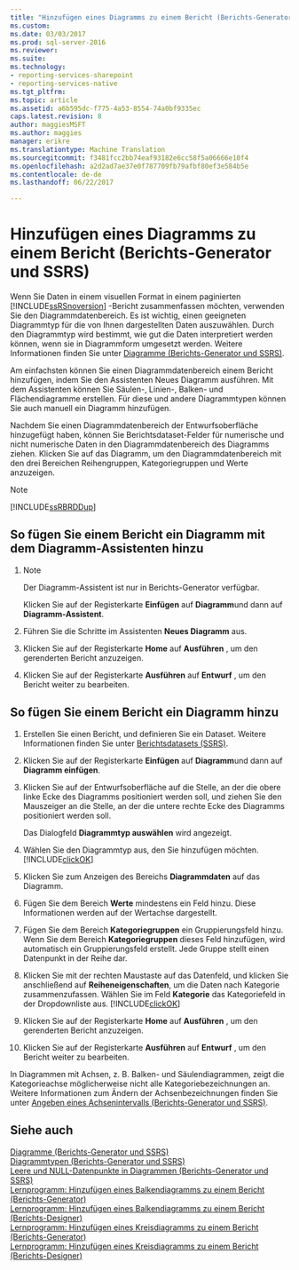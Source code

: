 ```yaml
---
title: "Hinzufügen eines Diagramms zu einem Bericht (Berichts-Generator und SSRS) | Microsoft Docs"
ms.custom: 
ms.date: 03/03/2017
ms.prod: sql-server-2016
ms.reviewer: 
ms.suite: 
ms.technology:
- reporting-services-sharepoint
- reporting-services-native
ms.tgt_pltfrm: 
ms.topic: article
ms.assetid: a6b595dc-f775-4a53-8554-74a0bf9335ec
caps.latest.revision: 8
author: maggiesMSFT
ms.author: maggies
manager: erikre
ms.translationtype: Machine Translation
ms.sourcegitcommit: f3481fcc2bb74eaf93182e6cc58f5a06666e10f4
ms.openlocfilehash: a2d2ad7ae37e0f787709fb79afbf80ef3e584b5e
ms.contentlocale: de-de
ms.lasthandoff: 06/22/2017

---
```

# <a name="add-a-chart-to-a-report-report-builder-and-ssrs"></a>Hinzufügen eines Diagramms zu einem Bericht (Berichts-Generator und SSRS)
  Wenn Sie Daten in einem visuellen Format in einem paginierten [!INCLUDE[ssRSnoversion](../../includes/ssrsnoversion-md.md)] -Bericht zusammenfassen möchten, verwenden Sie den Diagrammdatenbereich. Es ist wichtig, einen geeigneten Diagrammtyp für die von Ihnen dargestellten Daten auszuwählen. Durch den Diagrammtyp wird bestimmt, wie gut die Daten interpretiert werden können, wenn sie in Diagrammform umgesetzt werden. Weitere Informationen finden Sie unter [Diagramme &#40;Berichts-Generator und SSRS&#41;](../../reporting-services/report-design/charts-report-builder-and-ssrs.md).  
  
 Am einfachsten können Sie einen Diagrammdatenbereich einem Bericht hinzufügen, indem Sie den Assistenten Neues Diagramm ausführen. Mit dem Assistenten können Sie Säulen-, Linien-, Balken- und Flächendiagramme erstellen. Für diese und andere Diagrammtypen können Sie auch manuell ein Diagramm hinzufügen.  
  
 Nachdem Sie einen Diagrammdatenbereich der Entwurfsoberfläche hinzugefügt haben, können Sie Berichtsdataset-Felder für numerische und nicht numerische Daten in den Diagrammdatenbereich des Diagramms ziehen. Klicken Sie auf das Diagramm, um den Diagrammdatenbereich mit den drei Bereichen Reihengruppen, Kategoriegruppen und Werte anzuzeigen.  
  
> [!NOTE]  
>  [!INCLUDE[ssRBRDDup](../../includes/ssrbrddup-md.md)]  
  
## <a name="to-add-a-chart-to-a-report-by-using-the-chart-wizard"></a>So fügen Sie einem Bericht ein Diagramm mit dem Diagramm-Assistenten hinzu  
  
1.  > [!NOTE]  
    >  Der Diagramm-Assistent ist nur in Berichts-Generator verfügbar.  
  
     Klicken Sie auf der Registerkarte **Einfügen** auf **Diagramm**und dann auf **Diagramm-Assistent**.  
  
2.  Führen Sie die Schritte im Assistenten **Neues Diagramm** aus.  
  
3.  Klicken Sie auf der Registerkarte **Home** auf **Ausführen** , um den gerenderten Bericht anzuzeigen.  
  
4.  Klicken Sie auf der Registerkarte **Ausführen** auf **Entwurf** , um den Bericht weiter zu bearbeiten.  
  
## <a name="to-add-a-chart-to-a-report"></a>So fügen Sie einem Bericht ein Diagramm hinzu  
  
1.  Erstellen Sie einen Bericht, und definieren Sie ein Dataset. Weitere Informationen finden Sie unter [Berichtsdatasets &#40;SSRS&#41;](../../reporting-services/report-data/report-datasets-ssrs.md).  
  
2.  Klicken Sie auf der Registerkarte **Einfügen** auf **Diagramm**und dann auf **Diagramm einfügen**.  
  
3.  Klicken Sie auf der Entwurfsoberfläche auf die Stelle, an der die obere linke Ecke des Diagramms positioniert werden soll, und ziehen Sie den Mauszeiger an die Stelle, an der die untere rechte Ecke des Diagramms positioniert werden soll.  
  
     Das Dialogfeld **Diagrammtyp auswählen** wird angezeigt.  
  
4.  Wählen Sie den Diagrammtyp aus, den Sie hinzufügen möchten. [!INCLUDE[clickOK](../../includes/clickok-md.md)]  
  
5.  Klicken Sie zum Anzeigen des Bereichs **Diagrammdaten** auf das Diagramm.  
  
6.  Fügen Sie dem Bereich **Werte** mindestens ein Feld hinzu. Diese Informationen werden auf der Wertachse dargestellt.  
  
7.  Fügen Sie dem Bereich **Kategoriegruppen** ein Gruppierungsfeld hinzu. Wenn Sie dem Bereich **Kategoriegruppen** dieses Feld hinzufügen, wird automatisch ein Gruppierungsfeld erstellt. Jede Gruppe stellt einen Datenpunkt in der Reihe dar.  
  
8.  Klicken Sie mit der rechten Maustaste auf das Datenfeld, und klicken Sie anschließend auf **Reiheneigenschaften**, um die Daten nach Kategorie zusammenzufassen. Wählen Sie im Feld **Kategorie** das Kategoriefeld in der Dropdownliste aus. [!INCLUDE[clickOK](../../includes/clickok-md.md)]  
  
9. Klicken Sie auf der Registerkarte **Home** auf **Ausführen** , um den gerenderten Bericht anzuzeigen.  
  
10. Klicken Sie auf der Registerkarte **Ausführen** auf **Entwurf** , um den Bericht weiter zu bearbeiten.  
  
 In Diagrammen mit Achsen, z. B. Balken- und Säulendiagrammen, zeigt die Kategorieachse möglicherweise nicht alle Kategoriebezeichnungen an. Weitere Informationen zum Ändern der Achsenbezeichnungen finden Sie unter [Angeben eines Achsenintervalls &#40;Berichts-Generator und SSRS&#41;](../../reporting-services/report-design/specify-an-axis-interval-report-builder-and-ssrs.md).  
  
## <a name="see-also"></a>Siehe auch  
 [Diagramme &#40;Berichts-Generator und SSRS&#41;](../../reporting-services/report-design/charts-report-builder-and-ssrs.md)   
 [Diagrammtypen &#40;Berichts-Generator und SSRS&#41;](../../reporting-services/report-design/chart-types-report-builder-and-ssrs.md)   
 [Leere und NULL-Datenpunkte in Diagrammen &#40;Berichts-Generator und SSRS&#41;](../../reporting-services/report-design/empty-and-null-data-points-in-charts-report-builder-and-ssrs.md)   
 [Lernprogramm: Hinzufügen eines Balkendiagramms zu einem Bericht (Berichts-Generator)](http://go.microsoft.com/fwlink/?LinkId=198052)   
 [Lernprogramm: Hinzufügen eines Balkendiagramms zu einem Bericht (Berichts-Designer)](http://go.microsoft.com/fwlink/?LinkId=198042)   
 [Lernprogramm: Hinzufügen eines Kreisdiagramms zu einem Bericht (Berichts-Generator)](http://go.microsoft.com/fwlink/?LinkId=198051)   
 [Lernprogramm: Hinzufügen eines Kreisdiagramms zu einem Bericht (Berichts-Designer)](http://go.microsoft.com/fwlink/?LinkId=198041)  
  
  
